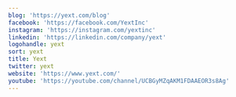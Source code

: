 ```yaml
---
blog: 'https://yext.com/blog'
facebook: 'https://facebook.com/YextInc'
instagram: 'https://instagram.com/yextinc'
linkedin: 'https://linkedin.com/company/yext'
logohandle: yext
sort: yext
title: Yext
twitter: yext
website: 'https://www.yext.com/'
youtube: 'https://youtube.com/channel/UCBGyMZqAKM1FDAAEOR3s8Ag'
---
```

